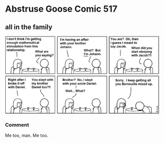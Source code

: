 # Abstruse Goose Comic 517
## all in the family

![image](i_have_the_same_problem_with_the_bach_family.png)
### Comment
Me too, man.  Me too.
